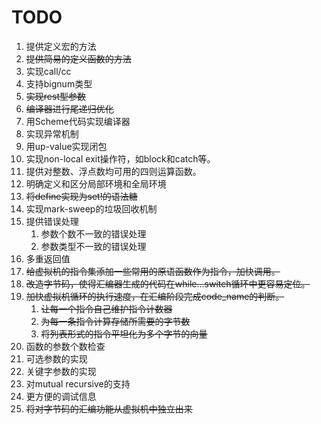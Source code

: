 # TODO

1. 提供定义宏的方法
2. <del>提供简易的定义函数的方法</del>
3. 实现call/cc
4. 支持bignum类型
5. <del>实现rest型参数</del>
6. <del>编译器进行尾递归优化</del>
7. 用Scheme代码实现编译器
8. 实现异常机制
9. 用up-value实现闭包
10. 实现non-local exit操作符，如block和catch等。
11. 提供对整数、浮点数均可用的四则运算函数。
12. 明确定义和区分局部环境和全局环境
13. <del>将define实现为set!的语法糖</del>
14. 实现mark-sweep的垃圾回收机制
15. 提供错误处理
    1. 参数个数不一致的错误处理
    2. 参数类型不一致的错误处理
16. 多重返回值
17. <del>给虚拟机的指令集添加一些常用的原语函数作为指令，加快调用。</del>
18. <del>改造字节码，使得汇编器生成的代码在while...switch循环中更容易定位。</del>
19. <del>加快虚拟机循环的执行速度，在汇编阶段完成code_name的判断。</del>
    1. <del>让每一个指令自己维护指令计数器</del>
    3. <del>为每一条指令计算存储所需要的字节数</del>
    2. <del>将列表形式的指令平坦化为多个字节的向量</del>
20. 函数的参数个数检查
21. 可选参数的实现
22. 关键字参数的实现
23. 对mutual recursive的支持
24. 更方便的调试信息
25. <del>将对字节码的汇编功能从虚拟机中独立出来</del>
